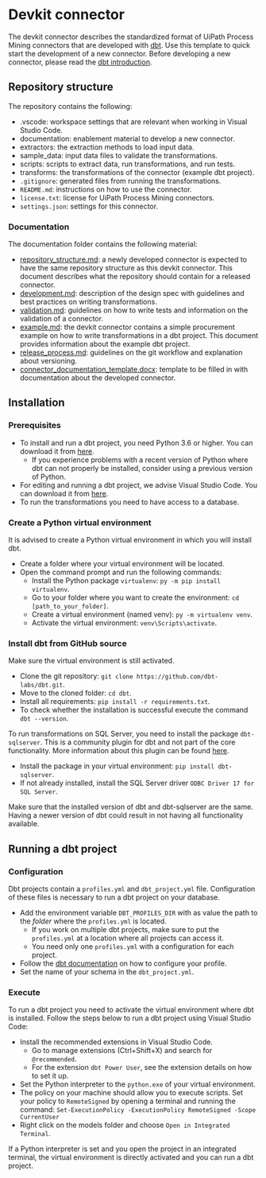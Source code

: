 # Devkit connector
The devkit connector describes the standardized format of UiPath Process Mining connectors that are developed with [dbt](https://docs.getdbt.com/). Use this template to quick start the development of a new connector. Before developing a new connector, please read the [dbt introduction](https://docs.getdbt.com/docs/introduction/).

## Repository structure
The repository contains the following:
- .vscode: workspace settings that are relevant when working in Visual Studio Code.
- documentation: enablement material to develop a new connector.
- extractors: the extraction methods to load input data.
- sample_data: input data files to validate the transformations.
- scripts: scripts to extract data, run transformations, and run tests.
- transforms: the transformations of the connector (example dbt project).
- `.gitignore`: generated files from running the transformations.
- `README.md`: instructions on how to use the connector.
- `license.txt`: license for UiPath Process Mining connectors.
- `settings.json`: settings for this connector.

### Documentation
The documentation folder contains the following material:
- [repository_structure.md](documentation/repository_structure.md): a newly developed connector is expected to have the same repository structure as this devkit connector. This document describes what the repository should contain for a released connector.
- [development.md](documentation/development.md): description of the design spec with guidelines and best practices on writing transformations.
- [validation.md](documentation/validation.md): guidelines on how to write tests and information on the validation of a connector.
- [example.md](documentation/example.md): the devkit connector contains a simple procurement example on how to write transformations in a dbt project. This document provides information about the example dbt project.
- [release_process.md](documentation/release_process.md): guidelines on the git workflow and explanation about versioning.
- [connector_documentation_template.docx](documentation/connector_documentation_template.docx): template to be filled in with documentation about the developed connector.

## Installation
### Prerequisites
- To install and run a dbt project, you need Python 3.6 or higher. You can download it from [here](https://www.python.org/downloads/).
    - If you experience problems with a recent version of Python where dbt can not properly be installed, consider using a previous version of Python.
- For editing and running a dbt project, we advise Visual Studio Code. You can download it from [here](https://code.visualstudio.com/download).
- To run the transformations you need to have access to a database.

### Create a Python virtual environment
It is advised to create a Python virtual environment in which you will install dbt. 
- Create a folder where your virtual environment will be located.
- Open the command prompt and run the following commands:
    - Install the Python package `virtualenv`: `py -m pip install virtualenv`.
    - Go to your folder where you want to create the environment: `cd [path_to_your_folder]`.
    - Create a virtual environment (named venv): `py -m virtualenv venv`.
    - Activate the virtual environment: `venv\Scripts\activate`.

### Install dbt from GitHub source
Make sure the virtual environment is still activated.
- Clone the git repository: `git clone https://github.com/dbt-labs/dbt.git`.
- Move to the cloned folder: `cd dbt`.
- Install all requirements: `pip install -r requirements.txt`.
- To check whether the installation is successful execute the command `dbt --version`.

To run transformations on SQL Server, you need to install the package `dbt-sqlserver`. This is a community plugin for dbt and not part of the core functionality.
More information about this plugin can be found [here](https://docs.getdbt.com/reference/warehouse-profiles/mssql-profile).
- Install the package in your virtual environment: `pip install dbt-sqlserver`.
- If not already installed, install the SQL Server driver `ODBC Driver 17 for SQL Server`.

Make sure that the installed version of dbt and dbt-sqlserver are the same. Having a newer version of dbt could result in not having all functionality available.

## Running a dbt project
### Configuration
Dbt projects contain a `profiles.yml` and `dbt_project.yml` file. Configuration of these files is necessary to run a dbt project on your database.
- Add the environment variable `DBT_PROFILES_DIR` with as value the path to the *folder* where the `profiles.yml` is located.
    - If you work on multiple dbt projects, make sure to put the `profiles.yml` at a location where all projects can access it.
    - You need only one `profiles.yml` with a configuration for each project. 
- Follow the [dbt documentation](https://docs.getdbt.com/dbt-cli/configure-your-profile) on how to configure your profile.
- Set the name of your schema in the `dbt_project.yml`.

### Execute
To run a dbt project you need to activate the virtual environment where dbt is installed. Follow the steps below to run a dbt project using Visual Studio Code:
- Install the recommended extensions in Visual Studio Code.
    - Go to manage extensions (Ctrl+Shift+X) and search for `@recommended`.
    - For the extension `dbt Power User`, see the extension details on how to set it up.
- Set the Python interpreter to the `python.exe` of your virtual environment.
- The policy on your machine should allow you to execute scripts. Set your policy to `RemoteSigned` by opening a terminal and running the command: `Set-ExecutionPolicy -ExecutionPolicy RemoteSigned -Scope CurrentUser`
- Right click on the models folder and choose `Open in Integrated Terminal`.

If a Python interpreter is set and you open the project in an integrated terminal, the virtual environment is directly activated and you can run a dbt project.

